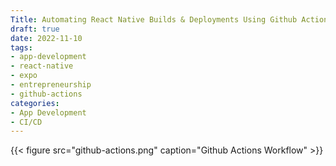 ```yaml
---
Title: Automating React Native Builds & Deployments Using Github Actions and Expo Services
draft: true
date: 2022-11-10
tags:
- app-development
- react-native
- expo
- entrepreneurship
- github-actions
categories:
- App Development
- CI/CD
---
```


{{< figure src="github-actions.png" caption="Github Actions Workflow" >}}
